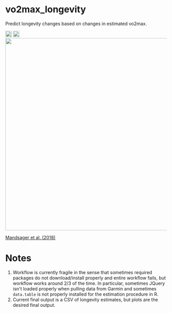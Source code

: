 # vo2max_longevity
Predict longevity changes based on changes in estimated vo2max.

<img src="https://github.com/harveybarnhard/vo2max_longevity/actions/workflows/vo2max_longevity.yml/badge.svg" height="20" />

<img src="https://img.shields.io/date/1685099889?color=007cc3&label=Last%20Updated&logo=garmin" height="20" />

<img src="https://cdn.jamanetwork.com/ama/content_public/journal/jamanetworkopen/937561/zoi180168f2.png?Expires=1685562302&Signature=EyuW4Pb-nMV22EnXVgVTUAf9glpQQjJ7DoCjX4QHqnZo1toveLGcddJ0q~dlqdiTRkAzeBPulTTEOGHh~Xftm7VfK0lCjUPlRw2V-cFZZpcg8oV0szFRHaK6FLV9RLRBQa1jnVATJaZroc7~DdVPfwl5TFmjskwknU0jTnaQMpiA9PfYRQ2ivJYcJIaMiZOfU4gcc3FrFM7HPY7cg3LP-z3~99DvuFa3BkTihFxQp4G5r1JaDHwMSNHNe1qOwb4MVfIIVAPGQi1tfVVowEtRnrk8x1kHaTORsmfxhRZf~S0MxXFPz6p1S1LTh-4SXrphw5cgLziiW4RKQ5jKC-WeEw__&Key-Pair-Id=APKAIE5G5CRDK6RD3PGA" height="600" class="center">

[Mandsager et al. (2018)](https://jamanetwork.com/journals/jamanetworkopen/fullarticle/2707428)

# Notes

1. Workflow is currently fragile in the sense that sometimes required packages do not download/install properly and entire workflow fails, but workflow works around 2/3 of the time. In particular, sometimes JQuery isn't loaded properly when pulling data from Garmin and sometimes `data.table` is not properly installed for the estimation procedure in R.
2. Current final output is a CSV of longevity estimates, but plots are the desired final output.
